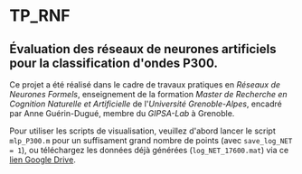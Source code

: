 # TP_RNF
## Évaluation des réseaux de neurones artificiels pour la classification d'ondes P300.
Ce projet a été réalisé dans le cadre de travaux pratiques en *Réseaux de Neurones Formels*, 
enseignement de la formation *Master de Recherche en Cognition Naturelle et Artificielle* 
de l'*Université Grenoble-Alpes*, encadré par Anne Guérin-Dugué, membre du *GIPSA-Lab* à Grenoble.

Pour utiliser les scripts de visualisation, veuillez d'abord lancer le script `mlp_P300.m` pour un suffisament grand nombre de points (avec `save_log_NET = 1`), 
ou téléchargez les données déjà générées (`log_NET_17600.mat`) via ce [lien Google Drive](https://drive.google.com/open?id=1G1_cvskLF7wj2NNDm4DDWsi2aL7WRyT-).
